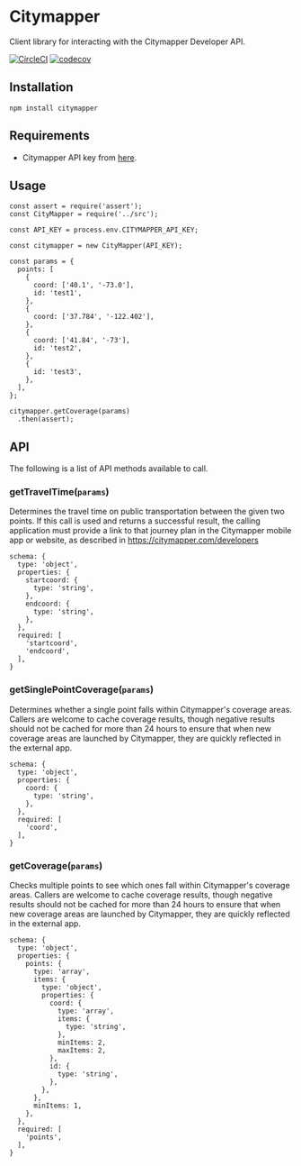 # Citymapper

Client library for interacting with the Citymapper Developer API.

[![CircleCI](https://circleci.com/gh/coughlanio/citymapper.svg?style=svg)](https://circleci.com/gh/coughlanio/citymapper) [![codecov](https://codecov.io/gh/coughlanio/citymapper/branch/master/graph/badge.svg)](https://codecov.io/gh/coughlanio/citymapper)

## Installation

```
npm install citymapper
````

## Requirements

* Citymapper API key from [here](https://citymapper.3scale.net/).

## Usage

```
const assert = require('assert');
const CityMapper = require('../src');

const API_KEY = process.env.CITYMAPPER_API_KEY;

const citymapper = new CityMapper(API_KEY);

const params = {
  points: [
    {
      coord: ['40.1', '-73.0'],
      id: 'test1',
    },
    {
      coord: ['37.784', '-122.402'],
    },
    {
      coord: ['41.84', '-73'],
      id: 'test2',
    },
    {
      id: 'test3',
    },
  ],
};

citymapper.getCoverage(params)
  .then(assert);

```

## API
The following is a list of API methods available to call.

### getTravelTime(`params`)
Determines the travel time on public transportation between the given two points. If this call is used and returns a successful result, the calling application must provide a link to that journey plan in the Citymapper mobile app or website, as described in https://citymapper.com/developers
```
schema: {
  type: 'object',
  properties: {
    startcoord: {
      type: 'string',
    },
    endcoord: {
      type: 'string',
    },
  },
  required: [
    'startcoord',
    'endcoord',
  ],
}
```

### getSinglePointCoverage(`params`)
Determines whether a single point falls within Citymapper's coverage areas. Callers are welcome to cache coverage results, though negative results should not be cached for more than 24 hours to ensure that when new coverage areas are launched by Citymapper, they are quickly reflected in the external app.
```
schema: {
  type: 'object',
  properties: {
    coord: {
      type: 'string',
    },
  },
  required: [
    'coord',
  ],
}
```

### getCoverage(`params`)
Checks multiple points to see which ones fall within Citymapper's coverage areas. Callers are welcome to cache coverage results, though negative results should not be cached for more than 24 hours to ensure that when new coverage areas are launched by Citymapper, they are quickly reflected in the external app.
```
schema: {
  type: 'object',
  properties: {
    points: {
      type: 'array',
      items: {
        type: 'object',
        properties: {
          coord: {
            type: 'array',
            items: {
              type: 'string',
            },
            minItems: 2,
            maxItems: 2,
          },
          id: {
            type: 'string',
          },
        },
      },
      minItems: 1,
    },
  },
  required: [
    'points',
  ],
}
```
